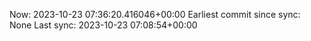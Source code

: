 Now: 2023-10-23 07:36:20.416046+00:00 Earliest commit since sync: None Last sync: 2023-10-23 07:08:54+00:00
